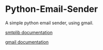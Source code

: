 # Python-Email-Sender
A simple python email sender, using gmail.

[smtplib documentation](https://docs.python.org/2.7/library/smtplib.html)

[gmail documentation](https://support.google.com/a/answer/176600?hl=en)
